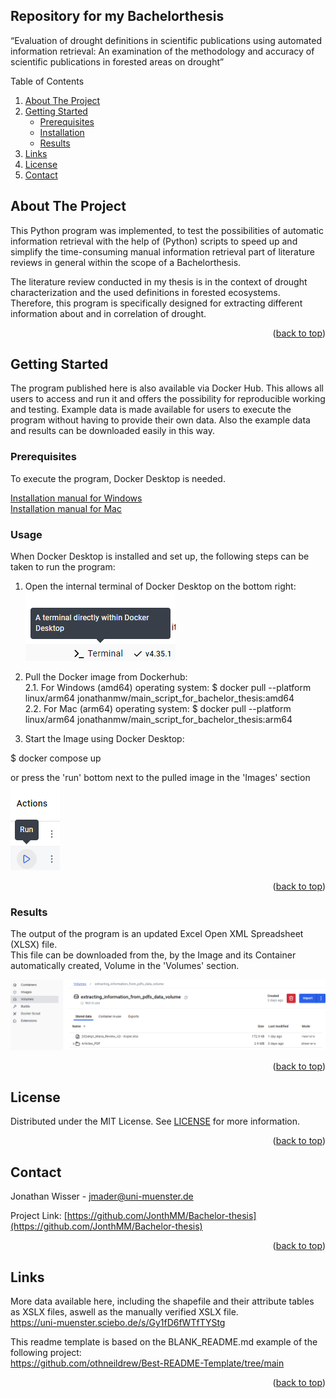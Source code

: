 ## Repository for my Bachelorthesis
“Evaluation of drought definitions in scientific publications using automated information retrieval:  An examination of the methodology and accuracy of scientific publications in forested areas on drought”

<a id="readme-top"></a>
<!-- TABLE OF CONTENTS -->
  <summary>Table of Contents</summary>
  <ol>
    <li>
      <a href="#about-the-project">About The Project</a>
    </li>
    <li>
      <a href="#getting-started">Getting Started</a>
      <ul>
        <li><a href="#prerequisites">Prerequisites</a></li>
        <li><a href="#installation">Installation</a></li>
        <li><a href="#results">Results</a></li>
      </ul>
    </li>
    <li><a href="#links">Links</a></li>
    <li><a href="#license">License</a></li>
    <li><a href="#contact">Contact</a></li>
  </ol>

## About The Project

This Python program was implemented, to test the possibilities of automatic information retrieval with the help of (Python) scripts to speed up 
and simplify the time-consuming manual
information retrieval part of literature reviews in general within the scope of a Bachelorthesis.

The literature review conducted in my thesis is in the context of drought characterization and the used definitions in forested ecosystems.
Therefore, this program is specifically designed for extracting different information about and in correlation of drought.


<p align="right">(<a href="#readme-top">back to top</a>)</p>

## Getting Started

The program published here is also available via Docker Hub. This allows all users to access and run it and offers the possibility for reproducible working and testing. 
Example data is made available for users to execute the program without having to provide their own data. Also the example data and results can be downloaded easily in this way.

### Prerequisites

To execute the program, Docker Desktop is needed.

[Installation manual for Windows](https://docs.docker.com/desktop/setup/install/windows-install/)  
[Installation manual for Mac](https://docs.docker.com/desktop/setup/install/mac-install/)
  
### Usage

When Docker Desktop is installed and set up, the following steps can be taken to run the program:

1. Open the internal terminal of Docker Desktop on the bottom right:  
   ![Internal Docker Desktop Terminal](Terminal.png)


2. Pull the Docker image from Dockerhub:  
    2.1. For Windows (amd64) operating system: $ docker pull --platform linux/arm64 jonathanmw/main_script_for_bachelor_thesis:amd64  
    2.2. For Mac (arm64) operating system: $ docker pull --platform linux/arm64 jonathanmw/main_script_for_bachelor_thesis:arm64




3. Start the Image using Docker Desktop:  

$ docker compose up  

or press the 'run' bottom next to the pulled image in the 'Images' section  
![run.png](run.png)



<p align="right">(<a href="#readme-top">back to top</a>)</p>

### Results

The output of the program is an updated Excel Open XML Spreadsheet (XLSX) file.  
This file can be downloaded from the, by the Image and its Container automatically created, Volume in the 'Volumes' section. 

![volume.png](volume.png)


<p align="right">(<a href="#readme-top">back to top</a>)</p>

<!-- LICENSE -->
## License

Distributed under the MIT License. See [LICENSE](https://github.com/JonthMM/Bachelor-thesis/blob/main/LICENSE) for more information.

<p align="right">(<a href="#readme-top">back to top</a>)</p>

<!-- CONTACT -->
## Contact

Jonathan Wisser - jmader@uni-muenster.de

Project Link: [https://github.com/JonthMM/Bachelor-thesis](https://github.com/JonthMM/Bachelor-thesis)

<p align="right">(<a href="#readme-top">back to top</a>)</p>

<!-- LINKS -->
## Links

More data available here, including the shapefile and their attribute tables as XSLX files, aswell as the manually verified XSLX file.  
https://uni-muenster.sciebo.de/s/Gy1fD6fWTfTYStg

This readme template is based on the BLANK_README.md example of the following project:  
https://github.com/othneildrew/Best-README-Template/tree/main

<p align="right">(<a href="#readme-top">back to top</a>)</p>